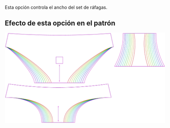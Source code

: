 Esta opción controla el ancho del set de ráfagas.


## Efecto de esta opción en el patrón
![Esta imagen muestra el efecto de esta opción superponiendo varias variantes que tienen un valor diferente para esta opción](ursula_gussetwidth_sample.svg "Efecto de esta opción en el patrón")
